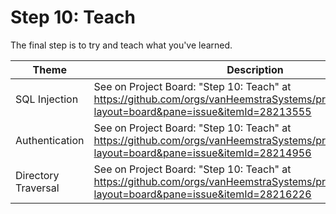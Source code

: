 # Step 10: Teach

The final step is to try and teach what you've learned.

| Theme | Description |
| --- | --- |
| SQL Injection | See on Project Board: "Step 10: Teach" at https://github.com/orgs/vanHeemstraSystems/projects/18/views/1?layout=board&pane=issue&itemId=28213555 |
| Authentication | See on Project Board: "Step 10: Teach" at https://github.com/orgs/vanHeemstraSystems/projects/19/views/1?layout=board&pane=issue&itemId=28214956 |
| Directory Traversal | See on Project Board: "Step 10: Teach" at https://github.com/orgs/vanHeemstraSystems/projects/20/views/1?layout=board&pane=issue&itemId=28216226 |
